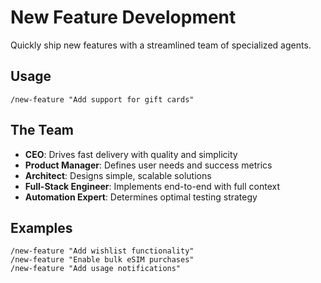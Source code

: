 # New Feature Development

Quickly ship new features with a streamlined team of specialized agents.

## Usage

```
/new-feature "Add support for gift cards"
```

## The Team

- **CEO**: Drives fast delivery with quality and simplicity
- **Product Manager**: Defines user needs and success metrics  
- **Architect**: Designs simple, scalable solutions
- **Full-Stack Engineer**: Implements end-to-end with full context
- **Automation Expert**: Determines optimal testing strategy

## Examples

```
/new-feature "Add wishlist functionality"
/new-feature "Enable bulk eSIM purchases"
/new-feature "Add usage notifications"
```
